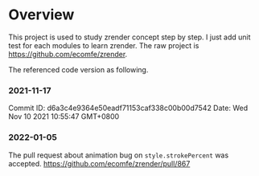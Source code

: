 # Overview
This project is used to study zrender concept step by step. I just add unit test for each modules to learn zrender.
The raw project is https://github.com/ecomfe/zrender.

The referenced code version as following.

### 2021-11-17
Commit ID: d6a3c4e9364e50eadf71153caf338c00b00d7542
Date: Wed Nov 10 2021 10:55:47 GMT+0800

### 2022-01-05
The pull request about animation bug on `style.strokePercent` was accepted.
https://github.com/ecomfe/zrender/pull/867
